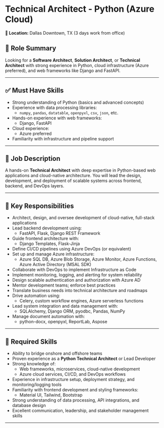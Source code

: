 # Technical Architect - Python (Azure Cloud)

**📍 Location:** Dallas Downtown, TX (3 days work from office)

## 🎯 Role Summary

Looking for a **Software Architect**, **Solution Architect**, or **Technical Architect** with strong experience in Python, cloud infrastructure (Azure preferred), and web frameworks like Django and FastAPI.

---

## ✅ Must Have Skills

- Strong understanding of Python (basics and advanced concepts)
- Experience with data processing libraries:
  - `numpy`, `pandas`, `datatable`, `openpyxl`, `csv`, `json`, etc.
- Hands-on experience with web frameworks:
  - Django, FastAPI
- Cloud experience:
  - Azure preferred
- Familiarity with infrastructure and pipeline support

---

## 📝 Job Description

A hands-on **Technical Architect** with deep expertise in Python-based web applications and cloud-native architecture. You will lead the design, development, and deployment of scalable systems across frontend, backend, and DevOps layers.

---

## 🔧 Key Responsibilities

- Architect, design, and oversee development of cloud-native, full-stack applications
- Lead backend development using:
  - FastAPI, Flask, Django REST Framework
- Guide frontend architecture with:
  - Django Templates, Flask-Jinja
- Define CI/CD pipelines using Azure DevOps (or equivalent)
- Set up and manage Azure infrastructure:
  - Azure SQL DB, Azure Blob Storage, Azure Monitor, Azure Functions, Azure Active Directory (MSAL SDK)
- Collaborate with DevOps to implement Infrastructure as Code
- Implement monitoring, logging, and alerting for system reliability
- Design scalable authentication and authorization with Azure AD
- Mentor development teams; enforce best practices
- Translate business needs into technical architecture and roadmaps
- Drive automation using:
  - Celery, custom workflow engines, Azure serverless functions
- Lead system integration and data management with:
  - SQLAlchemy, Django ORM, pyodbc, Pandas, NumPy
- Manage document automation with:
  - python-docx, openpyxl, ReportLab, Aspose

---

## 📌 Required Skills

- Ability to bridge onshore and offshore teams
- Proven experience as a **Python Technical Architect** or Lead Developer
- Strong knowledge of:
  - Web frameworks, microservices, cloud-native development
  - Azure cloud services, CI/CD, and DevOps workflows
- Experience in infrastructure setup, deployment strategy, and monitoring/logging tools
- Familiarity with frontend development and styling frameworks:
  - Material UI, Tailwind, Bootstrap
- Strong understanding of data processing, API integrations, and database design
- Excellent communication, leadership, and stakeholder management skills

---
